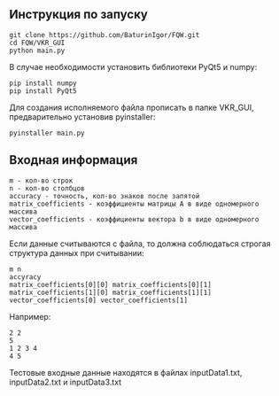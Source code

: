 ## Инструкция по запуску

    git clone https://github.com/BaturinIgor/FQW.git  
    cd FQW/VKR_GUI
    python main.py

В случае необходимости установить библиотеки PyQt5 и numpy:

    pip install numpy
    pip install PyQt5

Для создания исполняемого файла прописать в папке VKR_GUI, предварительно установив pyinstaller:
    
    pyinstaller main.py

## Входная информация

    m - кол-во строк
    n - кол-во столбцов
    accuracy - точность, кол-во знаков после запятой
    matrix_coefficients - коэффициенты матрицы А в виде одномерного массива
    vector_coefficients - коэффициенты вектора b в виде одномерного массива
    
Если данные считываются с файла, то должна соблюдаться строгая структура данных при считывании:

    m n
    accyracy
    matrix_coefficients[0][0] matrix_coefficients[0][1] matrix_coefficients[1][0] matrix_coefficients[1][1]
    vector_coefficients[0] vector_coefficients[1]
    
Например:

    2 2
    5
    1 2 3 4
    4 5
    
Тестовые входные данные находятся в файлах inputData1.txt, inputData2.txt и inputData3.txt
